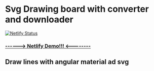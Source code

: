 # Svg Drawing board with converter and downloader

[![Netlify Status](https://api.netlify.com/api/v1/badges/6dbbc9f4-c854-43e6-8f19-114516ceeaad/deploy-status)](https://app.netlify.com/sites/laughing-yonath-fd45e3/deploys)

### [------> Netlify Demo!!! <--------](https://laughing-yonath-fd45e3.netlify.app)

## Draw lines with angular material ad svg
